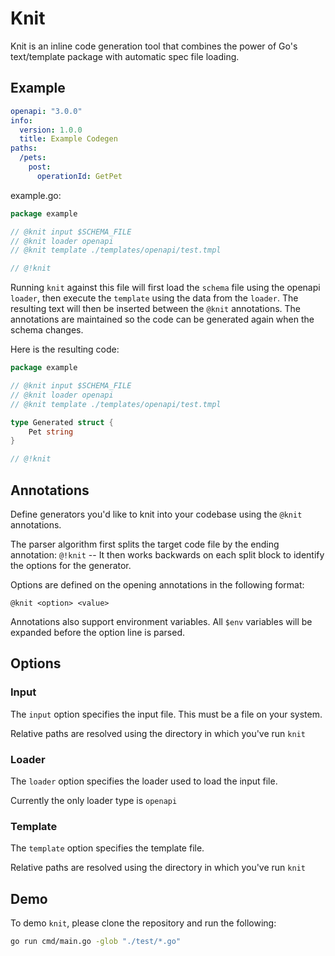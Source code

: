 # Knit

Knit is an inline code generation tool that combines the power of Go's text/template package with automatic spec file loading.

## Example


```yml
openapi: "3.0.0"
info:
  version: 1.0.0
  title: Example Codegen
paths:
  /pets:
    post:
      operationId: GetPet
```

example.go:
```go
package example

// @knit input $SCHEMA_FILE
// @knit loader openapi
// @knit template ./templates/openapi/test.tmpl

// @!knit
```

Running `knit` against this file will first load the `schema` file using the openapi `loader`, then execute the `template` using the data from the `loader`. The resulting text will then be inserted between the `@knit` annotations. The annotations are maintained so the code can be generated again when the schema changes.

Here is the resulting code:
```go
package example

// @knit input $SCHEMA_FILE
// @knit loader openapi
// @knit template ./templates/openapi/test.tmpl

type Generated struct {
    Pet string
}

// @!knit
```

## Annotations
Define generators you'd like to knit into your codebase using the `@knit` annotations.

The parser algorithm first splits the target code file by the ending annotation: `@!knit` -- It then works backwards on each split block to identify the options for the generator.

Options are defined on the opening annotations in the following format:
```
@knit <option> <value>
```

Annotations also support environment variables. All `$env` variables will be expanded before the option line is parsed. 

## Options
### Input
The `input` option specifies the input file. This must be a file on your system. 

Relative paths are resolved using the directory in which you've run `knit`

### Loader
The `loader` option specifies the loader used to load the input file. 

Currently the only loader type is `openapi`

### Template
The `template` option specifies the template file. 

Relative paths are resolved using the directory in which you've run `knit`

## Demo
To demo `knit`, please clone the repository and run the following:

```sh
go run cmd/main.go -glob "./test/*.go"
```